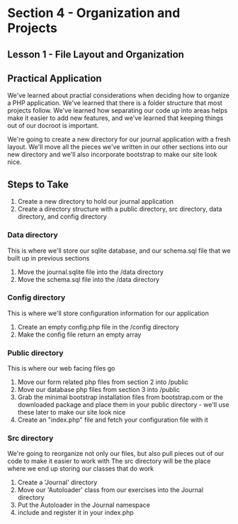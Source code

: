 # Section 4 - Organization and Projects

## Lesson 1 - File Layout and Organization

## Practical Application

We've learned about practial considerations when deciding how to organize a PHP application.  We've learned that there is a folder structure that most projects follow.
We've learned how separating our code up into areas helps make it easier to add new features, and we've learned that keeping things out of our docroot is important.

We're going to create a new directory for our journal application with a fresh layout.  We'll move all the pieces we've written in our other sections into our
new directory and we'll also incorporate bootstrap to make our site look nice.

## Steps to Take

1. Create a new directory to hold our journal application
2. Create a directory structure with a public directory, src directory, data directory, and config directory

### Data directory

This is where we'll store our sqlite database, and our schema.sql file that we built up in previous sections

1. Move the journal.sqlite file into the /data directory
2. Move the schema.sql file into the /data directory

### Config directory

This is where we'll store configuration information for our application

1. Create an empty config.php file in the /config directory
2. Make the config file return an empty array

### Public directory

This is where our web facing files go

1. Move our form related php files from section 2 into /public
2. Move our database php files from section 3 into /public
3. Grab the minimal bootstrap installation files from bootstrap.com or the downloaded package and place them in your public directory - we'll use these later to make our site look nice
4. Create an "index.php" file and fetch your configuration file with it

### Src directory

We're going to reorganize not only our files, but also pull pieces out of our code to make it easier to work with
The src directory will be the place where we end up storing our classes that do work

1. Create a 'Journal' directory
2. Move our 'Autoloader' class from our exercises into the Journal directory
3. Put the Autoloader in the Journal namespace
4. include and register it in your index.php